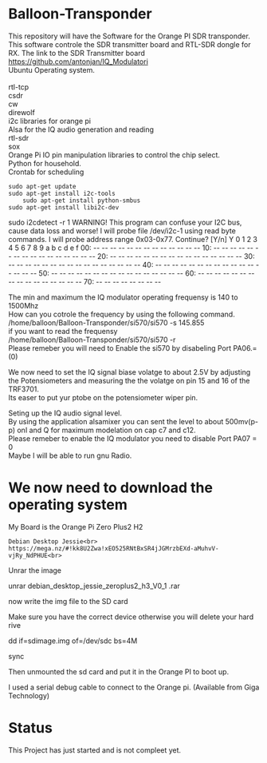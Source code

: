 # Balloon-Transponder
This repository will have the Software for the Orange PI SDR transponder.
This software controle the SDR transmitter board and RTL-SDR dongle for RX.
The link to the SDR Transmitter board https://github.com/antonjan/IQ_Modulatori<br>
Ubuntu Operating system.<br>
<br>
    rtl-tcp<br>
    csdr<br>
    cw<br>
    direwolf<br>
    i2c libraries for orange pi<br>
    Alsa for the IQ audio generation and reading<br>
    rtl-sdr<br>
    sox<br>
    Orange Pi IO pin manipulation libraries to control the chip select.<br>
    Python for household.<br>
    Crontab for scheduling<br>
	
    sudo apt-get update
	sudo apt-get install i2c-tools  
        sudo apt-get install python-smbus  
	sudo apt-get install libi2c-dev 
sudo i2cdetect -r 1
WARNING! This program can confuse your I2C bus, cause data loss and worse!
I will probe file /dev/i2c-1 using read byte commands.
I will probe address range 0x03-0x77.
Continue? [Y/n] Y
     0  1  2  3  4  5  6  7  8  9  a  b  c  d  e  f
00:          -- -- -- -- -- -- -- -- -- -- -- -- -- 
10: -- -- -- -- -- -- -- -- -- -- -- -- -- -- -- -- 
20: -- -- -- -- -- -- -- -- -- -- -- -- -- -- -- -- 
30: -- -- -- -- -- -- -- -- -- -- -- -- -- -- -- -- 
40: -- -- -- -- -- -- -- -- -- -- -- -- -- -- -- -- 
50: -- -- -- -- -- -- -- -- -- -- -- -- -- -- -- -- 
60: -- -- -- -- -- -- -- -- -- -- -- -- -- -- -- -- 
70: -- -- -- -- -- -- -- --                      

The min and maximum the IQ modulator operating frequensy is 140 to 1500Mhz<br>
How can you cotrole the frequency by using the following command.<br>
/home/balloon/Balloon-Transponder/si570/si570 -s 145.855<br>
if you want to read the frequensy <br>
/home/balloon/Balloon-Transponder/si570/si570 -r<br>
Please remeber you will need to Enable the si570 by disabeling Port PA06.=(0)<br>

We now need to set the IQ signal biase volatge to about 2.5V by adjusting the Potensiometers and measuring the the volatge on pin 15 and 16 of the TRF3701.<br>
Its easer to put yur ptobe on the potensiometer wiper pin.<br>

Seting up the IQ audio signal level.<br>
By using the application alsamixer you can sent the level to about 500mv(p-p) onI and Q  for maximum modelation on cap c7 and c12.<br>
Please remeber to enable the IQ modulator you need to disable Port PA07 = 0<br>
Maybe I will be able to run gnu Radio.<br>


# We now need to download the operating system

My Board is the Orange Pi Zero Plus2 H2<br>

    Debian Desktop Jessie<br>
    https://mega.nz/#!kk8U2Zwa!xEO525RNtBxSR4jJGMrzbEXd-aMuhvV-vjRy_NdPHUE<br>

Unrar the image<br>

unrar debian_desktop_jessie_zeroplus2_h3_V0_1 .rar<br>

now write the img file to the SD card<br>

Make sure you have the correct device otherwise you will delete your hard rive<br>


dd if=sdimage.img of=/dev/sdc bs=4M<br>

sync<br>

Then unmounted the sd card and put it in the Orange PI to boot up.<br>


I used a serial debug cable to connect to the Orange pi. (Available from Giga Technology)<br>






# Status
This Project has just started and is not compleet yet.

